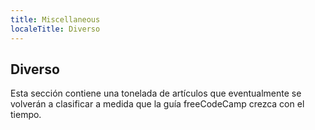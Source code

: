 ```yaml
---
title: Miscellaneous
localeTitle: Diverso
---
```

## Diverso

Esta sección contiene una tonelada de artículos que eventualmente se volverán a clasificar a medida que la guía freeCodeCamp crezca con el tiempo.